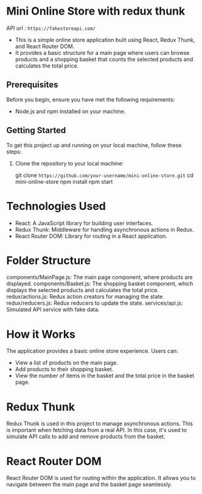 # Mini Online Store with redux thunk
API url : `https://fakestoreapi.com/`

- This is a simple online store application built using React, Redux Thunk, and React Router DOM.
- It provides a basic structure for a main page where users can browse products and a shopping basket that counts the selected products and calculates the total price.


## Prerequisites

Before you begin, ensure you have met the following requirements:

- Node.js and npm installed on your machine.

## Getting Started

To get this project up and running on your local machine, follow these steps:

1. Clone the repository to your local machine:

   git clone `https://github.com/your-username/mini-online-store.git`
   cd mini-online-store
   npm install
   npm start

# Technologies Used
- React: A JavaScript library for building user interfaces.
- Redux Thunk: Middleware for handling asynchronous actions in Redux.
- React Router DOM: Library for routing in a React application.

# Folder Structure
components/MainPage.js: The main page component, where products are displayed.
components/Basket.js: The shopping basket component, which displays the selected products and calculates the total price.
redux/actions.js: Redux action creators for managing the state.
redux/reducers.js: Redux reducers to update the state.
services/api.js: Simulated API service with fake data.

# How it Works
The application provides a basic online store experience. Users can:
- View a list of products on the main page. 
- Add products to their shopping basket.
- View the number of items in the basket and the total price in the basket page.

# Redux Thunk
Redux Thunk is used in this project to manage asynchronous actions. This is important when fetching data from a real API. In this case, it's used to simulate API calls to add and remove products from the basket.

# React Router DOM
React Router DOM is used for routing within the application. It allows you to navigate between the main page and the basket page seamlessly.


